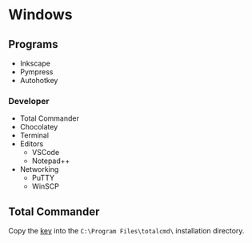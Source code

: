 # Windows

## Programs

- Inkscape
- Pympress
- Autohotkey

### Developer

- Total Commander
- Chocolatey
- Terminal
- Editors
  - VSCode
  - Notepad++
- Networking
  - PuTTY
  - WinSCP

## Total Commander

Copy the [key](./Wincmd.key) into the `C:\Program Files\totalcmd\` installation directory.
